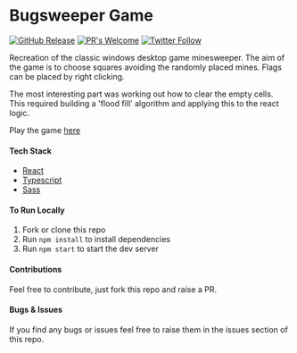 # Bugsweeper Game

[![GitHub Release](https://img.shields.io/github/v/release/chazmcgrill/bugsweeper)](https://github.com/chazmcgrill/bugsweeper/releases)
[![PR's Welcome](https://img.shields.io/badge/PRs-welcome-brightgreen.svg?style=flat)](http://makeapullrequest.com)
[![Twitter Follow](https://img.shields.io/twitter/follow/charlietcoder.svg?style=social)](https://twitter.com/charlietcoder)

Recreation of the classic windows desktop game minesweeper.
The aim of the game is to choose squares avoiding the randomly 
placed mines. Flags can be placed by right clicking.

The most interesting part was working out how to clear the empty 
cells. This required building a 'flood fill' algorithm and 
applying this to the react logic.

Play the game [here](https://bugsweeper.charlietaylorcoder.com/)

#### Tech Stack
- [React](https://reactjs.org/)
- [Typescript](https://www.typescriptlang.org/)
- [Sass](https://sass-lang.com/)

#### To Run Locally

1. Fork or clone this repo
2. Run `npm install` to install dependencies
3. Run `npm start` to start the dev server

#### Contributions

Feel free to contribute, just fork this repo and raise a PR.

#### Bugs & Issues

If you find any bugs or issues feel free to raise them in the issues section of this repo.
